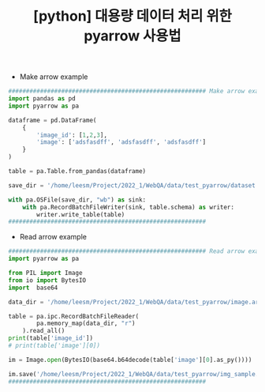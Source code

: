 ﻿---
title:  "[python] 대용량 데이터 처리 위한 pyarrow 사용법"
excerpt: "대용량 데이터 처리 위한 pyarrow 사용법"
toc: true
toc_sticky: true
header:
  teaser: /assets/images/logo.jpg

categories:
  - pytorch
tags:
  - pytorch

last_modified_at: 2021-08-23T09:06:00-05:00
---

- Make arrow example

```python
######################################################## Make arrow example
import pandas as pd
import pyarrow as pa

dataframe = pd.DataFrame(
    {
        'image_id': [1,2,3],
        'image': ['adsfasdff', 'adsfasdff', 'adsfasdff']        
    }
)

table = pa.Table.from_pandas(dataframe)

save_dir = '/home/leesm/Project/2022_1/WebQA/data/test_pyarrow/dataset.arrow'

with pa.OSFile(save_dir, "wb") as sink:
    with pa.RecordBatchFileWriter(sink, table.schema) as writer:
        writer.write_table(table)
########################################################   
```

- Read arrow example

```python
######################################################## Read arrow example
import pyarrow as pa

from PIL import Image
from io import BytesIO
import  base64

data_dir = '/home/leesm/Project/2022_1/WebQA/data/test_pyarrow/image.arrow'

table = pa.ipc.RecordBatchFileReader(
        pa.memory_map(data_dir, "r")
    ).read_all()
print(table['image_id'])
# print(table['image'][0])

im = Image.open(BytesIO(base64.b64decode(table['image'][0].as_py())))   

im.save('/home/leesm/Project/2022_1/WebQA/data/test_pyarrow/img_sample.png')
########################################################   
```